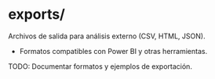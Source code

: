 # exports/

Archivos de salida para análisis externo (CSV, HTML, JSON).

- Formatos compatibles con Power BI y otras herramientas.

TODO: Documentar formatos y ejemplos de exportación.
